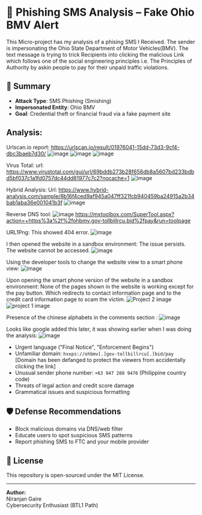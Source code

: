 # 🚨 Phishing SMS Analysis – Fake Ohio BMV Alert
This Micro-project has my analysis of a phising SMS I Received. The sender is impersonating the Ohio State Department of Motor Vehicles(BMV). The text message is trying to trick Recipients into clicking the malicious Link which follows one of the social engineering principles i.e. The Principles of Authority by askin people to pay for their unpaid traffic violations.


## 🧾 Summary

- **Attack Type**: SMS Phishing (Smishing)
- **Impersonated Entity**: Ohio BMV
- **Goal**: Credential theft or financial fraud via a fake payment site

## Analysis:

Urlscan.io report:
https://urlscan.io/result/01976041-15dd-73d3-9cf4-dbc3baeb7d30/
![image](https://github.com/user-attachments/assets/f35a9241-c091-4162-94d1-c14571b21e3c)
![image](https://github.com/user-attachments/assets/1917d1ae-4494-4918-b36e-c6150b80a701)
![image](https://github.com/user-attachments/assets/7a71d7cc-74bd-41d4-9356-e8d3dcb41451)



Virus Total:
url: https://www.virustotal.com/gui/url/69bddb273b28f656db8a5607bd233bdbd5bf037c1a1fd0757dc44dd81977c7c2?nocache=1
![image](https://github.com/user-attachments/assets/d03dfd8c-a826-4188-bc25-33c04635b356)


Hybrid Analysis:
Url: https://www.hybrid-analysis.com/sample/8b16f4ced9af945a047ff321fcb940459ba24915a2b34bab1aba36e001041b3f
![image](https://github.com/user-attachments/assets/57b8e380-6674-48ff-b715-1edc4390a346)


Reverse DNS tool:
![image](https://github.com/user-attachments/assets/a8bc1433-47bb-45bd-8497-fe8cd47f06c8)
https://mxtoolbox.com/SuperTool.aspx?action=+https%3a%2f%2fohbmv.gov-tollbillrcu.bid%2fpay&run=toolpage

URL1Png: This showed 404 error.
![image](https://github.com/user-attachments/assets/c20fc2ab-653b-44b5-87ab-ce30a93e279a)

I then opened the website in a sandbox environment: The issue persists. The website cannot be accessed.
![image](https://github.com/user-attachments/assets/91801b7c-7b23-4b6f-8b0d-0d0113b46e3b)

Using the developer tools to change the website view to a smart phone view:
![image](https://github.com/user-attachments/assets/2a73863b-5a43-4e2d-b52e-75929dfe1444)

Upon opening the smart phone version of the website in a sandbox environment:
None of the pages shown in the website is working except for the pay button. Which redirects to contact information page and to the credit card information page to scam the victim.
![Project 2 image](https://github.com/user-attachments/assets/1ee0cbfb-1750-4e7e-b464-ebf8215c4137)
![project 1 image](https://github.com/user-attachments/assets/b3bdb636-3031-4b77-ae4f-65c8336c9729)


Presence of the chinese alphabets in the comments section :
![image](https://github.com/user-attachments/assets/68fd55eb-e962-47c1-a523-c0641133cc3b)

Looks like google added this later, it was showing earlier when I was doing the analysis:
![image](https://github.com/user-attachments/assets/4bc1aa1b-d517-4bdc-9008-14e0cdac5d97)



-  Urgent language ("Final Notice", "Enforcement Begins")
- Unfamiliar domain: `hxxps://ohbmv[.]gov-tollbillrcu[.]bid/pay`           [Domain has been defanged to protect the viewers from accidentally clicking the link]
- Unusual sender phone number: `+63 947 208 9476` (Philippine country code)
- Threats of legal action and credit score damage
- Grammatical issues and suspicious formatting



## 🛡️ Defense Recommendations

- Block malicious domains via DNS/web filter
- Educate users to spot suspicious SMS patterns
- Report phishing SMS to FTC and your mobile provider

## 📄 License

This repository is open-sourced under the MIT License.

---

**Author:**  
Niranjan Gaire  
Cybersecurity Enthusiast (BTL1 Path)
